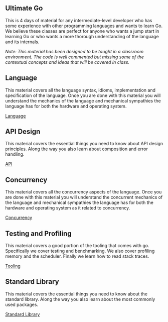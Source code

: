 ## Ultimate Go
This is 4 days of material for any intermediate-level developer who has some experience with other programming languages and wants to learn Go. We believe these classes are perfect for anyone who wants a jump start in learning Go or who wants a more thorough understanding of the language and its internals.

*Note: This material has been designed to be taught in a classroom environment. The code is well commented but missing some of the contextual concepts and ideas that will be covered in class.*

## Language
This material covers all the language syntax, idioms, implementation and specification of the language. Once you are done with this material you will understand the mechanics of the language and mechanical sympathies the language has for both the hardware and operating system. 

[Language](language/README.md)

## API Design
This material covers the essential things you need to know about API design principles. Along the way you also learn about composition and error handling.

[API](api/README.md)

## Concurrency
This material covers all the concurrency aspects of the language. Once you are done with this material you will understand the concurrent mechanics of the language and mechanical sympathies the language has for both the hardware and operating system as it related to concurrency.

[Concurrency](concurrency/README.md)

## Testing and Profiling
This material covers a good portion of the tooling that comes with go. Specifically we cover testing and benchmarking. We also cover profiling memory and the scheduler. Finally we learn how to read stack traces.

[Tooling](tooling/README.md)

## Standard Library
This material covers the essential things you need to know about the standard library. Along the way you also learn about the most commonly used packages.

[Standard Library](stdlib/README.md)
